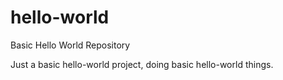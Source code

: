 # hello-world
Basic Hello World Repository

Just a basic hello-world project, doing basic hello-world things.


